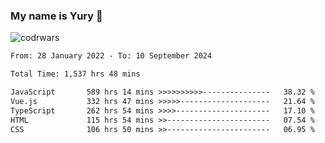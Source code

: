### My name is Yury 👋 
![codrwars](https://www.codewars.com/users/litury/badges/micro) 


<!--START_SECTION:waka-->

```txt
From: 28 January 2022 - To: 10 September 2024

Total Time: 1,537 hrs 48 mins

JavaScript       589 hrs 14 mins >>>>>>>>>>---------------   38.32 %
Vue.js           332 hrs 47 mins >>>>>--------------------   21.64 %
TypeScript       262 hrs 54 mins >>>>---------------------   17.10 %
HTML             115 hrs 54 mins >>-----------------------   07.54 %
CSS              106 hrs 50 mins >>-----------------------   06.95 %
```

<!--END_SECTION:waka-->


